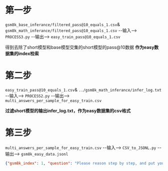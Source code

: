 # 第一步

`gsm8k_base_inferance/filtered_pass@10_equals_1.csv`& `gsm8k_math_inferance/filtered_pass@10_equals_1.csv` --输入--> `PROCESS3.py` --输出--> `easy_train_pass@10_equals_1.csv`

得到去除了short模型和base模型交集的short模型的pass@10数据 **作为easy数据集的index检索**

# 第二步

`easy_train_pass@10_equals_1.csv`& `../gsm8k_math_inferance/infer_log.txt` --输入--> `PROCESS2.py` --输出--> `multi_answers_per_sample_for_easy_train.csv`

**过滤short模型的输出infer_log.txt，作为easy数据集的csv格式**

# 第三步

 `multi_answers_per_sample_for_easy_train.csv` --输入--> `CSV_to_JSONL.py` --输出--> `gsm8k_easy_data.jsonl`

```json
{"gsm8k_index": 1, "question": "Please reason step by step, and put your final answer within \\boxed{}.\nuser\nWeng earns $12 an hour for babysitting. Yesterday, she just did 50 minutes of babysitting. How much did she earn?", "answer": "To determine how much Weng earned for babysitting, we need to follow these steps:\n\n1. Convert the babysitting time from minutes to hours.\n2. Calculate the earnings based on the hourly wage.\n\nFirst, we know that there are 60 minutes in an hour. Therefore, 50 minutes is equivalent to:\n\\[\n\\frac{50}{60} = \\frac{5}{6} \\text{ hours}\n\\]\n\nNext, we know that Weng earns $12 per hour. So, to find out how much she earned for \\(\\frac{5}{6}\\) hours, we multiply her hourly wage by \\(\\frac{5}{6}\\):\n\\[\n12 \\times \\frac{5}{6} = 12 \\times 0.8333 = 10\n\\]\n\nThus, Weng earned \\(\\boxed{10}\\) dollars."}

```

